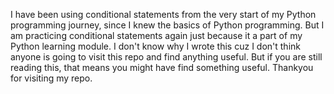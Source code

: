 I have been using conditional statements from the very start of my Python programming journey,
since I knew the basics of Python programming. But I am practicing conditional statements again 
just because it a part of my Python learning module. I don't know why I wrote this cuz I don't
think anyone is going to visit this repo and find anything useful.
But if you are still reading this, that means you might have find something useful.
Thankyou for visiting my repo.